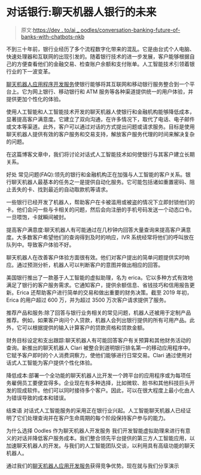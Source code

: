# 对话银行:聊天机器人银行的未来

> 原文:[https://dev . to/ai _ oodles/conversation-banking-future-of-banks-with-chatbots-nkb](https://dev.to/ai_oodles/conversational-banking-future-of-banks-with-chatbots-nkb)

不到三十年前，银行业经历了多个流程数字化带来的混乱。它是由台式个人电脑、快速处理器和互联网的出现引发的。随着银行技术的进一步发展，客户能够根据自己的方便查看他们的金融交易、检查账户余额和支付账单。人工智能技术引领着银行业的下一波变革。

[聊天机器人应用程序开发服务](https://artificialintelligence.oodles.io/chatbot-development-services/)使银行能够将其互联网和移动银行服务整合到一个平台上。它为网上银行、移动银行和 ATM 服务等各种渠道提供统一的用户体验，并提供更加个性化的体验。

使用人工智能和人工智能技术开发的聊天机器人使银行和金融机构能够降低成本，显著提高客户满意度。它建立了双向沟通，在许多情况下，取代了电话、电子邮件或文本等渠道。此外，客户可以通过对话的方式提出问题或请求服务。目标是使用聊天机器人提供有效的客户服务和交易支持，解放客户服务代理的时间来解决复杂的问题。

在这篇博客文章中，我们将讨论对话式人工智能技术如何使银行与其客户建立长期关系。

好处
常见问题(FAQ):领先的银行和金融机构正在加强与人工智能的客户关系。银行聊天机器人最基本的任务之一是提供自动化服务。它可能包括诸如重置密码、阻止丢失的卡、找到最近的自动取款机等请求。

一些银行已经开发了机器人，帮助客户在卡被滥用或被盗的情况下立即封锁他们的卡。他们会问一些与卡相关的问题，然后会向注册的手机号码发送一个动态口令。一旦喂饱，卡就瞬间被封。

提高客户满意度:聊天机器人有可能通过在几秒钟内回答大量查询来提高客户满意度。大多数客户希望他们的查询得到及时的响应，IVR 系统经常将他们的呼叫放在队列中。导致客户体验不好。

聊天机器人在改善客户体验方面很有效。他们对客户提出的简单问题提供实时响应。通过预测分析，机器人可以判断客户的意图并做出相应的回答。

美国银行推出了一款基于人工智能的虚拟助理，名为 erica。它以多种方式有效地满足了银行的客户服务需求。它通知客户，提供余额信息、省钱技巧和信用报告更新。Erica 还帮助客户进行简单的交易和做出重要的财务决策。截至 2019 年初，Erica 的用户超过 600 万，并为超过 3500 万次客户请求提供了服务。

推荐产品和服务:除了回答与银行业务相关的常见问题，机器人还被用于定制产品推荐。例如，如果客户询问个人贷款，机器人会列出银行提供的所有可用产品。此外，它可以根据提供的输入计算客户的贷款资格和贷款金额。

财务目标设定和支出跟踪:聊天机器人有可能回答客户有关预算和其他财务活动的查询。新推出的聊天机器人 Clari 被整合到道明银行排名第一的移动应用程序中。它赋予客户即时的个人消费洞察力，使他们能够进行日常交易。Clari 通过使用对话式人工智能为客户提供个性化体验。

降低成本:部署一个全功能的聊天机器人比开发一个跨平台的应用程序或为每项任务雇佣员工要便宜得多。企业现在有多种选择，比如微软、脸书和其他科技巨头开发的现成软件。他们可以同时接待多个客户。因此，可以在很大程度上最小化由人为错误导致的成本和错误。

结束语
对话式人工智能服务的采用正在银行业兴起。人工智能聊天机器人已经证明了它们处理查询并在客户生命周期的每个阶段保持客户参与的能力。

为什么选择 Oodles 作为聊天机器人开发服务
我们开发智能虚拟助理来进行有意义的对话并降低客户服务成本。我们整合领先平台提供的第三方人工智能应用，以加速聊天机器人的开发。与我们的人工智能团队交谈，以利用具有高级功能的聊天机器人。

通过我们的[聊天机器人应用开发服务](https://artificialintelligence.oodles.io/chatbot-development-services/)获得竞争优势。现在就与我们分享演示